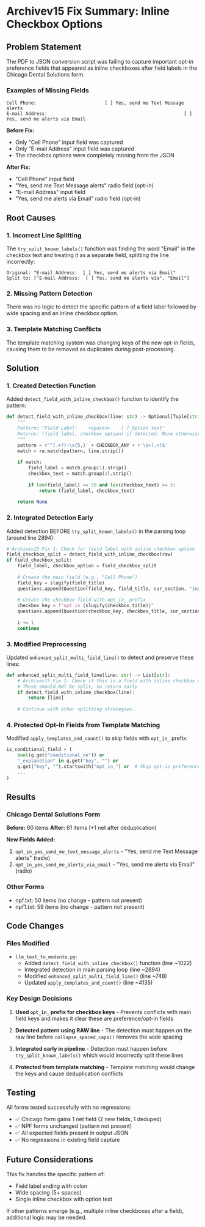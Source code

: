 # Archivev15 Fix Summary: Inline Checkbox Options

## Problem Statement

The PDF to JSON conversion script was failing to capture important opt-in preference fields that appeared as inline checkboxes after field labels in the Chicago Dental Solutions form.

### Examples of Missing Fields

```
Cell Phone:                         [ ] Yes, send me Text Message alerts
E-mail Address:                                                  [ ] Yes, send me alerts via Email
```

**Before Fix:**
- Only "Cell Phone" input field was captured
- Only "E-mail Address" input field was captured
- The checkbox options were completely missing from the JSON

**After Fix:**
- "Cell Phone" input field
- "Yes, send me Text Message alerts" radio field (opt-in)
- "E-mail Address" input field  
- "Yes, send me alerts via Email" radio field (opt-in)

## Root Causes

### 1. Incorrect Line Splitting

The `try_split_known_labels()` function was finding the word "Email" in the checkbox text and treating it as a separate field, splitting the line incorrectly:

```
Original: "E-mail Address:  [ ] Yes, send me alerts via Email"
Split to: ["E-mail Address:  [ ] Yes, send me alerts via", "Email"]
```

### 2. Missing Pattern Detection

There was no logic to detect the specific pattern of a field label followed by wide spacing and an inline checkbox option.

### 3. Template Matching Conflicts

The template matching system was changing keys of the new opt-in fields, causing them to be removed as duplicates during post-processing.

## Solution

### 1. Created Detection Function

Added `detect_field_with_inline_checkbox()` function to identify the pattern:

```python
def detect_field_with_inline_checkbox(line: str) -> Optional[Tuple[str, str]]:
    """
    Pattern: "Field Label:    <spaces>    [ ] Option text"
    Returns: (field_label, checkbox_option) if detected, None otherwise
    """
    pattern = r'^(.+?):\s{5,}' + CHECKBOX_ANY + r'\s+(.+)$'
    match = re.match(pattern, line.strip())
    
    if match:
        field_label = match.group(1).strip()
        checkbox_text = match.group(2).strip()
        
        if len(field_label) <= 50 and len(checkbox_text) >= 5:
            return (field_label, checkbox_text)
    
    return None
```

### 2. Integrated Detection Early

Added detection BEFORE `try_split_known_labels()` in the parsing loop (around line 2894):

```python
# Archivev15 Fix 1: Check for field label with inline checkbox option
field_checkbox_split = detect_field_with_inline_checkbox(raw)
if field_checkbox_split:
    field_label, checkbox_option = field_checkbox_split
    
    # Create the main field (e.g., "Cell Phone")
    field_key = slugify(field_title)
    questions.append(Question(field_key, field_title, cur_section, "input", ...))
    
    # Create the checkbox field with opt_in_ prefix
    checkbox_key = f"opt_in_{slugify(checkbox_title)}"
    questions.append(Question(checkbox_key, checkbox_title, cur_section, "radio", ...))
    
    i += 1
    continue
```

### 3. Modified Preprocessing

Updated `enhanced_split_multi_field_line()` to detect and preserve these lines:

```python
def enhanced_split_multi_field_line(line: str) -> List[str]:
    # Archivev15 Fix 1: Check if this is a field with inline checkbox option
    # These should NOT be split, so return early
    if detect_field_with_inline_checkbox(line):
        return [line]
    
    # Continue with other splitting strategies...
```

### 4. Protected Opt-In Fields from Template Matching

Modified `apply_templates_and_count()` to skip fields with `opt_in_` prefix:

```python
is_conditional_field = (
    bool(q.get("conditional_on")) or
    "_explanation" in q.get("key", "") or
    q.get("key", "").startswith("opt_in_") or  # Skip opt-in preference fields
    ...
)
```

## Results

### Chicago Dental Solutions Form

**Before:** 60 items
**After:** 61 items (+1 net after deduplication)

**New Fields Added:**
1. `opt_in_yes_send_me_text_message_alerts` - "Yes, send me Text Message alerts" (radio)
2. `opt_in_yes_send_me_alerts_via_email` - "Yes, send me alerts via Email" (radio)

### Other Forms

- npf.txt: 50 items (no change - pattern not present)
- npf1.txt: 59 items (no change - pattern not present)

## Code Changes

### Files Modified

- `llm_text_to_modento.py`: 
  - Added `detect_field_with_inline_checkbox()` function (line ~1022)
  - Integrated detection in main parsing loop (line ~2894)
  - Modified `enhanced_split_multi_field_line()` (line ~748)
  - Updated `apply_templates_and_count()` (line ~4135)

### Key Design Decisions

1. **Used `opt_in_` prefix for checkbox keys** - Prevents conflicts with main field keys and makes it clear these are preference/opt-in fields

2. **Detected pattern using RAW line** - The detection must happen on the raw line before `collapse_spaced_caps()` removes the wide spacing

3. **Integrated early in pipeline** - Detection must happen before `try_split_known_labels()` which would incorrectly split these lines

4. **Protected from template matching** - Template matching would change the keys and cause deduplication conflicts

## Testing

All forms tested successfully with no regressions:
- ✅ Chicago form gains 1 net field (2 new fields, 1 deduped)
- ✅ NPF forms unchanged (pattern not present)
- ✅ All expected fields present in output JSON
- ✅ No regressions in existing field capture

## Future Considerations

This fix handles the specific pattern of:
- Field label ending with colon
- Wide spacing (5+ spaces)
- Single inline checkbox with option text

If other patterns emerge (e.g., multiple inline checkboxes after a field), additional logic may be needed.
